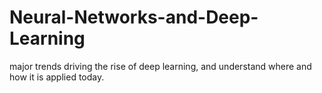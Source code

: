 # Neural-Networks-and-Deep-Learning
major trends driving the rise of deep learning, and understand where and how it is applied today.
